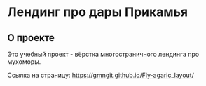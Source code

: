 # Лендинг про дары Прикамья
## О проекте

Это учебный проект - вёрстка многостраничного лендинга про мухоморы.

Ссылка на страницу: <https://gmngit.github.io/Fly-agaric_layout/>
